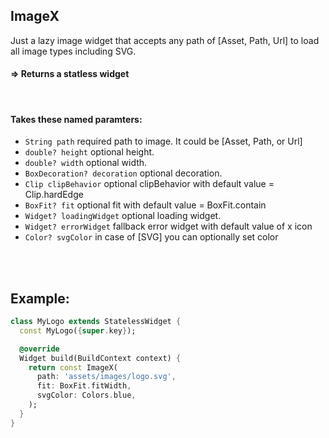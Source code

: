 ## ImageX

Just a lazy image widget that accepts any path of [Asset, Path, Url] to load all image types including SVG.

#### => Returns a statless widget
<br>

#### Takes these named paramters:
- ```String path``` required path to image. It could be [Asset, Path, or Url]
- ```double? height``` optional height.
- ```double? width``` optional width.
- ```BoxDecoration? decoration``` optional decoration.
- ```Clip clipBehavior``` optional clipBehavior with default value = Clip.hardEdge
- ```BoxFit? fit``` optional fit with default value = BoxFit.contain
- ```Widget? loadingWidget``` optional loading widget.
- ```Widget? errorWidget``` fallback error widget with default value of x icon
- ```Color? svgColor``` in case of [SVG] you can optionally set color

<br><br>

## Example: 

```dart
class MyLogo extends StatelessWidget {
  const MyLogo({super.key});

  @override
  Widget build(BuildContext context) {
    return const ImageX(
      path: 'assets/images/logo.svg',
      fit: BoxFit.fitWidth,
      svgColor: Colors.blue,
    );
  }
}
```